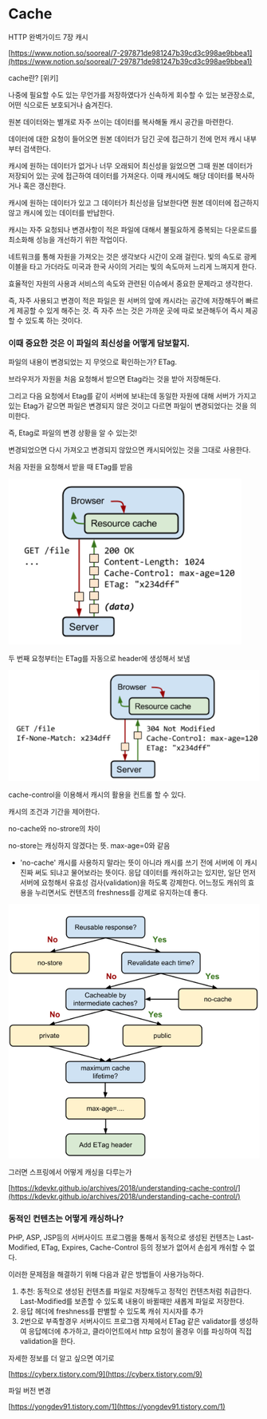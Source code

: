 # Cache

HTTP 완벽가이드 7장 캐시

[https://www.notion.so/sooreal/7-297871de981247b39cd3c998ae9bbea1](https://www.notion.so/sooreal/7-297871de981247b39cd3c998ae9bbea1)

cache란? [위키]

나중에 필요할 수도 있는 무언가를 저장하였다가 신속하게 회수할 수 있는 보관장소로, 어떤 식으로든 보호되거나 숨겨진다.

원본 데이터와는 별개로 자주 쓰이는 데이터를 복사해둘 캐시 공간을 마련한다. 

데이터에 대한 요청이 들어오면 원본 데이터가 담긴 곳에 접근하기 전에 먼저 캐시 내부부터 검색한다.

캐시에 원하는 데이터가 없거나 너무 오래되어 최신성을 잃었으면 그때 원본 데이터가 저장되어 있는 곳에 접근하여 데이터를 가져온다. 이때 캐시에도 해당 데이터를 복사하거나 혹은 갱신한다. 

캐시에 원하는 데이터가 있고 그 데이터가 최신성을 담보한다면 원본 데이터에 접근하지 않고 캐시에 있는 데이터를 반납한다. 

캐시는 자주 요청되나 변경사항이 적은 파일에 대해서 불필요하게 중복되는 다운로드를 최소화해 성능을 개선하기 위한 작업이다. 

네트워크를 통해 자원을 가져오는 것은 생각보다 시간이 오래 걸린다. 빛의 속도로 광케이블을 타고 가더라도 미국과 한국 사이의 거리는 빛의 속도마저 느리게 느껴지게 한다.

효율적인 자원의 사용과 서비스의 속도와 관련된 이슈에서 중요한 문제라고 생각한다.

즉, 자주 사용되고 변경이 적은 파일은 원 서버의 앞에 캐시라는 공간에 저장해두어 빠르게 제공할 수 있게 해주는 것. 즉 자주 쓰는 것은 가까운 곳에 따로 보관해두어 즉시 제공할 수 있도록 하는 것이다.

### 이때 중요한 것은 이 파일의 최신성을 어떻게 담보할지.

파일의 내용이 변경되었는 지 무엇으로 확인하는가? ETag. 

브라우저가 자원을 처음 요청해서 받으면 Etag라는 것을 받아 저장해둔다. 

그리고 다음 요청에서 Etag를 같이 서버에 보내는데 동일한 자원에 대해 서버가 가지고 있는 Etag가 같으면 파일은 변경되지 않은 것이고 다르면 파일이 변경되었다는 것을 의미한다.

즉, Etag로 파일의 변경 상황을 알 수 있는것!

변경되었으면 다시 가져오고 변경되지 않았으면 캐시되어있는 것을 그대로 사용한다.

처음 자원을 요청해서 받을 때 ETag를 받음

![](Untitled-6ff6fc14-051e-4cda-8b18-95264deab701.png)

두 번째 요청부터는 ETag를 자동으로 header에 생성해서 보냄

![](Untitled-e4e1a4b5-35d2-4dde-b4ff-39ad3e96c0ea.png)

cache-control을 이용해서 캐시의 활용을 컨트롤 할 수 있다. 

캐시의 조건과 기간을 제어한다.

no-cache와 no-strore의 차이

no-store는 캐싱하지 않겠다는 뜻. max-age=0와 같음

- 'no-cache' 캐시를 사용하지 말라는 뜻이 아니라 캐시를 쓰기 전에 서버에 이 캐시 진짜 써도 되냐고 물어보라는 뜻이다. 응답 데이터를 캐쉬하고는 있지만, 일단 먼저 서버에 요청해서 유효성 검사(validation)을 하도록 강제한다. 어느정도 캐쉬의 효용을 누리면서도 컨텐츠의 freshness를 강제로 유지하는데 좋다.

![](Untitled-6baedfd6-eee8-4e65-838a-232377b3968b.png)

그러면 스프링에서 어떻게 캐싱을 다루는가

[https://kdevkr.github.io/archives/2018/understanding-cache-control/](https://kdevkr.github.io/archives/2018/understanding-cache-control/)

### **동적인 컨텐츠는 어떻게 캐싱하나?**

PHP, ASP, JSP등의 서버사이드 프로그램을 통해서 동적으로 생성된 컨텐츠는 Last-Modified, ETag, Expires, Cache-Control 등의 정보가 없어서 손쉽게 캐쉬할 수 없다.

이러한 문제점을 해결하기 위해 다음과 같은 방법들이 사용가능하다.

1. 추천: 동적으로 생성된 컨텐츠를 파일로 저장해두고 정적인 컨텐츠처럼 취급한다. Last-Modified를 보존할 수 있도록 내용이 바뀔때만 새롭게 파일로 저장한다.
2. 응답 헤더에 freshness를 판별할 수 있도록 캐쉬 지시자를 추가
3. 2번으로 부족할경우 서버사이드 프로그램 자체에서 ETag 같은 validator를 생성하여 응답헤더에 추가하고, 클라이언트에서 http 요청이 올경우 이를 파싱하여 직접 validation을 한다.

자세한 정보를 더 알고 싶으면 여기로

[https://cyberx.tistory.com/9](https://cyberx.tistory.com/9)

파일 버전 변경

[https://yongdev91.tistory.com/1](https://yongdev91.tistory.com/1)